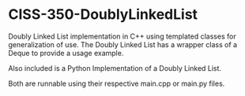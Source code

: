 # CISS-350-DoublyLinkedList

Doubly Linked List implementation in C++ using templated classes for generalization of use.
The Doubly Linked List has a wrapper class of a Deque to provide a usage example. 

Also included is a Python Implementation of a Doubly Linked List. 

Both are runnable using their respective main.cpp or main.py files.
